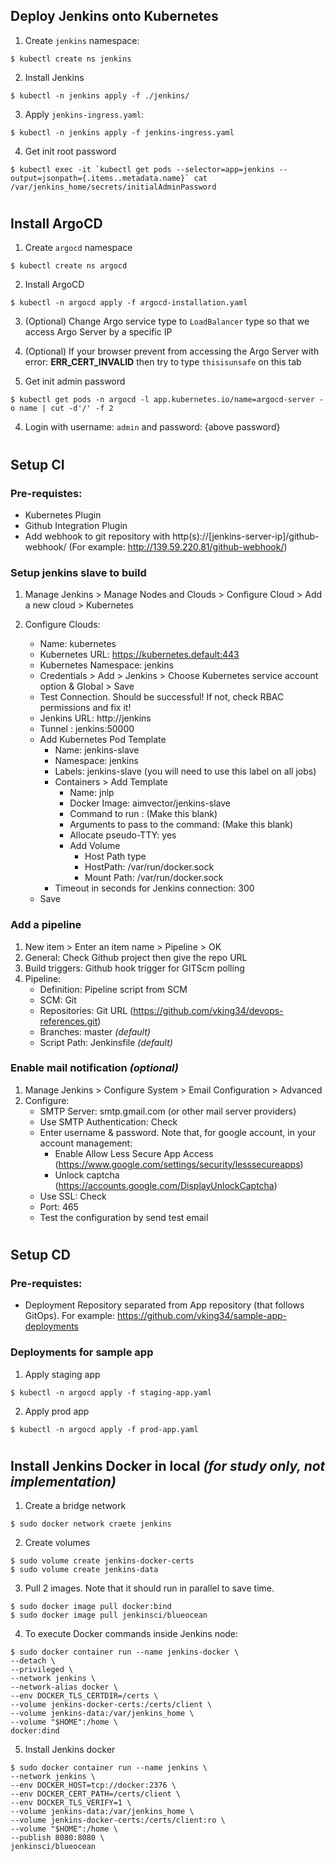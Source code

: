 ## Deploy Jenkins onto Kubernetes 

1. Create ```jenkins``` namespace:
```
$ kubectl create ns jenkins
```

2. Install Jenkins 
```
$ kubectl -n jenkins apply -f ./jenkins/
```

3. Apply ```jenkins-ingress.yaml```:
```
$ kubectl -n jenkins apply -f jenkins-ingress.yaml
```

4. Get init root password
```
$ kubectl exec -it `kubectl get pods --selector=app=jenkins --output=jsonpath={.items..metadata.name}` cat /var/jenkins_home/secrets/initialAdminPassword
```

#

## Install ArgoCD
1. Create ```argocd``` namespace
```
$ kubectl create ns argocd
```

2. Install ArgoCD
```
$ kubectl -n argocd apply -f argocd-installation.yaml
```

3. (Optional) Change Argo service type to ```LoadBalancer``` type so that we access Argo Server by a specific IP

4. (Optional) If your browser prevent from accessing the Argo Server with error: __ERR_CERT_INVALID__ then try to type ```thisisunsafe``` on this tab

4. Get init admin password
```
$ kubectl get pods -n argocd -l app.kubernetes.io/name=argocd-server -o name | cut -d'/' -f 2
``` 

4. Login with username: ```admin``` and password: {above password}

#

## Setup CI

### Pre-requistes:
+ Kubernetes Plugin
+ Github Integration Plugin
+ Add webhook to git repository with http(s)://[jenkins-server-ip]/github-webhook/ (For example: http://139.59.220.81/github-webhook/)

### Setup jenkins slave to build
1. Manage Jenkins > Manage Nodes and Clouds > Configure Cloud > Add a new cloud > Kubernetes

2. Configure Clouds:
    * Name: kubernetes
    * Kubernetes URL: https://kubernetes.default:443
    * Kubernetes Namespace: jenkins
    * Credentials > Add > Jenkins > Choose Kubernetes service account option & Global > Save
    * Test Connection. Should be successful! If not, check RBAC permissions and fix it!
    * Jenkins URL: http://jenkins
    * Tunnel : jenkins:50000
    * Add Kubernetes Pod Template
        * Name: jenkins-slave
        * Namespace: jenkins
        * Labels: jenkins-slave (you will need to use this label on all jobs)
        * Containers > Add Template
            * Name: jnlp
            * Docker Image: aimvector/jenkins-slave
            * Command to run : (Make this blank)
            * Arguments to pass to the command: (Make this blank)
            * Allocate pseudo-TTY: yes
            * Add Volume
                * Host Path type
                * HostPath: /var/run/docker.sock
                * Mount Path: /var/run/docker.sock
        * Timeout in seconds for Jenkins connection: 300
    * Save

### Add a pipeline
1. New item > Enter an item name > Pipeline > OK
2. General: Check Github project then give the repo URL
3. Build triggers: Github hook trigger for GITScm polling
4. Pipeline:
    - Definition: Pipeline script from SCM
    - SCM: Git
    - Repositories: Git URL (https://github.com/vking34/devops-references.git)
    - Branches: master *(default)*
    - Script Path: Jenkinsfile *(default)*


### Enable mail notification *(optional)*
1. Manage Jenkins > Configure System > Email Configuration > Advanced
2. Configure:
    - SMTP Server: smtp.gmail.com (or other mail server providers)
    - Use SMTP Authentication: Check
    - Enter username & password. Note that, for google account, in your account management:
        - Enable Allow Less Secure App Access (https://www.google.com/settings/security/lesssecureapps)
        - Unlock captcha (https://accounts.google.com/DisplayUnlockCaptcha)
    - Use SSL: Check
    - Port: 465
    - Test the configuration by send test email

#
## Setup CD

### Pre-requistes:
- Deployment Repository separated from App repository (that follows GitOps). For example: https://github.com/vking34/sample-app-deployments

### Deployments for sample app

1. Apply staging app
```
$ kubectl -n argocd apply -f staging-app.yaml
```

2. Apply prod app
```
$ kubectl -n argocd apply -f prod-app.yaml
```

#

## Install Jenkins Docker in local *(for study only, not implementation)*

1. Create a bridge network
```
$ sudo docker network craete jenkins
```

2. Create volumes
```
$ sudo volume create jenkins-docker-certs
$ sudo volume create jenkins-data
```

3. Pull 2 images. Note that it should run in parallel to save time.
```
$ sudo docker image pull docker:bind
$ sudo docker image pull jenkinsci/blueocean
```

4. To execute Docker commands inside Jenkins node:
```
$ sudo docker container run --name jenkins-docker \
--detach \
--privileged \
--network jenkins \
--network-alias docker \
--env DOCKER_TLS_CERTDIR=/certs \
--volume jenkins-docker-certs:/certs/client \
--volume jenkins-data:/var/jenkins_home \
--volume "$HOME":/home \
docker:dind
```
    
5. Install Jenkins docker

```
$ sudo docker container run --name jenkins \
--network jenkins \
--env DOCKER_HOST=tcp://docker:2376 \
--env DOCKER_CERT_PATH=/certs/client \
--env DOCKER_TLS_VERIFY=1 \
--volume jenkins-data:/var/jenkins_home \
--volume jenkins-docker-certs:/certs/client:ro \
--volume "$HOME":/home \
--publish 8080:8080 \
jenkinsci/blueocean
```
#